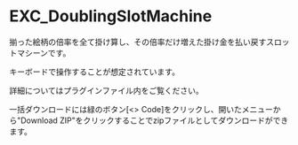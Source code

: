 # EXC_DoublingSlotMachine
揃った絵柄の倍率を全て掛け算し、その倍率だけ増えた掛け金を払い戻すスロットマシーンです。

キーボードで操作することが想定されています。

詳細についてはプラグインファイル内をご覧ください。

一括ダウンロードには緑のボタン[<> Code]をクリックし、開いたメニューから"Download ZIP"をクリックすることでzipファイルとしてダウンロードができます。
